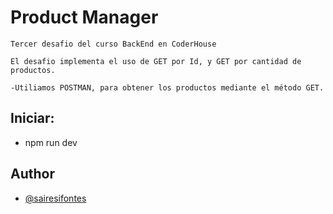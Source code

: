# Product Manager
    Tercer desafio del curso BackEnd en CoderHouse

    El desafio implementa el uso de GET por Id, y GET por cantidad de productos.

    -Utiliamos POSTMAN, para obtener los productos mediante el método GET.


## Iniciar:
- npm run dev



## Author

- [@sairesifontes](https://github.com/sairesifontes)


